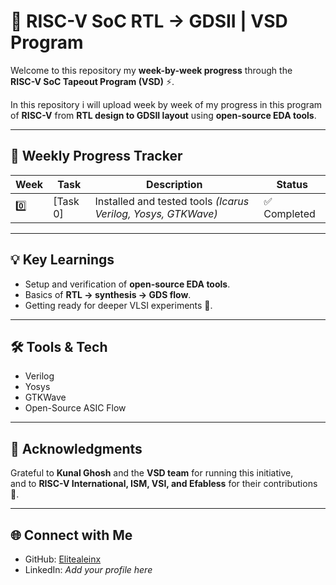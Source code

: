 # 🚀 RISC-V SoC RTL → GDSII | VSD Program  



Welcome to this repository my **week-by-week progress** through the  
**RISC-V SoC Tapeout Program (VSD)** ⚡.  

In this repository i will upload week by week of my progress in this program of **RISC-V**
from **RTL design to GDSII layout** using **open-source EDA tools**.  

---

## 📅 Weekly Progress Tracker  

| Week | Task | Description | Status |
|------|------|-------------|--------|
| 0️⃣ | [Task 0] | Installed and tested tools *(Icarus Verilog, Yosys, GTKWave)* | ✅ Completed |

---

## 💡 Key Learnings  
- Setup and verification of **open-source EDA tools**.  
- Basics of **RTL → synthesis → GDS flow**.  
- Getting ready for deeper VLSI experiments 🚀.  

---

## 🛠️ Tools & Tech  
- Verilog  
- Yosys  
- GTKWave  
- Open-Source ASIC Flow  

---

## 🙏 Acknowledgments  
Grateful to **Kunal Ghosh** and the **VSD team** for running this initiative,  
and to **RISC-V International, ISM, VSI, and Efabless** for their contributions 🌟.  

---

## 🌐 Connect with Me  
- GitHub: [Elitealeinx](https://github.com/Elitealeinx)  
- LinkedIn: *Add your profile here*  
